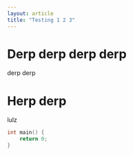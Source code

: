 ```yaml
---
layout: article
title: "Testing 1 2 3"
---
```


# Derp derp derp derp
derp derp

# Herp derp
lulz

```cpp
int main() {
	return 0;
}
```